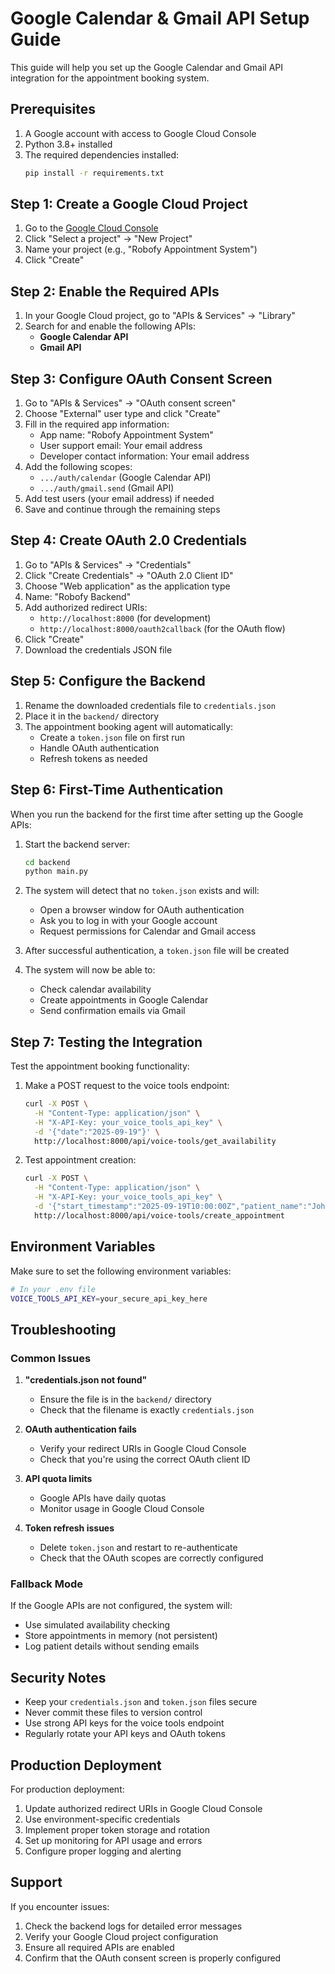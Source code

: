 # Google Calendar & Gmail API Setup Guide

This guide will help you set up the Google Calendar and Gmail API integration for the appointment booking system.

## Prerequisites

1. A Google account with access to Google Cloud Console
2. Python 3.8+ installed
3. The required dependencies installed:
   ```bash
   pip install -r requirements.txt
   ```

## Step 1: Create a Google Cloud Project

1. Go to the [Google Cloud Console](https://console.cloud.google.com/)
2. Click "Select a project" → "New Project"
3. Name your project (e.g., "Robofy Appointment System")
4. Click "Create"

## Step 2: Enable the Required APIs

1. In your Google Cloud project, go to "APIs & Services" → "Library"
2. Search for and enable the following APIs:
   - **Google Calendar API**
   - **Gmail API**

## Step 3: Configure OAuth Consent Screen

1. Go to "APIs & Services" → "OAuth consent screen"
2. Choose "External" user type and click "Create"
3. Fill in the required app information:
   - App name: "Robofy Appointment System"
   - User support email: Your email address
   - Developer contact information: Your email address
4. Add the following scopes:
   - `.../auth/calendar` (Google Calendar API)
   - `.../auth/gmail.send` (Gmail API)
5. Add test users (your email address) if needed
6. Save and continue through the remaining steps

## Step 4: Create OAuth 2.0 Credentials

1. Go to "APIs & Services" → "Credentials"
2. Click "Create Credentials" → "OAuth 2.0 Client ID"
3. Choose "Web application" as the application type
4. Name: "Robofy Backend"
5. Add authorized redirect URIs:
   - `http://localhost:8000` (for development)
   - `http://localhost:8000/oauth2callback` (for the OAuth flow)
6. Click "Create"
7. Download the credentials JSON file

## Step 5: Configure the Backend

1. Rename the downloaded credentials file to `credentials.json`
2. Place it in the `backend/` directory
3. The appointment booking agent will automatically:
   - Create a `token.json` file on first run
   - Handle OAuth authentication
   - Refresh tokens as needed

## Step 6: First-Time Authentication

When you run the backend for the first time after setting up the Google APIs:

1. Start the backend server:
   ```bash
   cd backend
   python main.py
   ```

2. The system will detect that no `token.json` exists and will:
   - Open a browser window for OAuth authentication
   - Ask you to log in with your Google account
   - Request permissions for Calendar and Gmail access

3. After successful authentication, a `token.json` file will be created
4. The system will now be able to:
   - Check calendar availability
   - Create appointments in Google Calendar
   - Send confirmation emails via Gmail

## Step 7: Testing the Integration

Test the appointment booking functionality:

1. Make a POST request to the voice tools endpoint:
   ```bash
   curl -X POST \
     -H "Content-Type: application/json" \
     -H "X-API-Key: your_voice_tools_api_key" \
     -d '{"date":"2025-09-19"}' \
     http://localhost:8000/api/voice-tools/get_availability
   ```

2. Test appointment creation:
   ```bash
   curl -X POST \
     -H "Content-Type: application/json" \
     -H "X-API-Key: your_voice_tools_api_key" \
     -d '{"start_timestamp":"2025-09-19T10:00:00Z","patient_name":"John Doe"}' \
     http://localhost:8000/api/voice-tools/create_appointment
   ```

## Environment Variables

Make sure to set the following environment variables:

```bash
# In your .env file
VOICE_TOOLS_API_KEY=your_secure_api_key_here
```

## Troubleshooting

### Common Issues

1. **"credentials.json not found"**
   - Ensure the file is in the `backend/` directory
   - Check that the filename is exactly `credentials.json`

2. **OAuth authentication fails**
   - Verify your redirect URIs in Google Cloud Console
   - Check that you're using the correct OAuth client ID

3. **API quota limits**
   - Google APIs have daily quotas
   - Monitor usage in Google Cloud Console

4. **Token refresh issues**
   - Delete `token.json` and restart to re-authenticate
   - Check that the OAuth scopes are correctly configured

### Fallback Mode

If the Google APIs are not configured, the system will:
- Use simulated availability checking
- Store appointments in memory (not persistent)
- Log patient details without sending emails

## Security Notes

- Keep your `credentials.json` and `token.json` files secure
- Never commit these files to version control
- Use strong API keys for the voice tools endpoint
- Regularly rotate your API keys and OAuth tokens

## Production Deployment

For production deployment:

1. Update authorized redirect URIs in Google Cloud Console
2. Use environment-specific credentials
3. Implement proper token storage and rotation
4. Set up monitoring for API usage and errors
5. Configure proper logging and alerting

## Support

If you encounter issues:
1. Check the backend logs for detailed error messages
2. Verify your Google Cloud project configuration
3. Ensure all required APIs are enabled
4. Confirm that the OAuth consent screen is properly configured